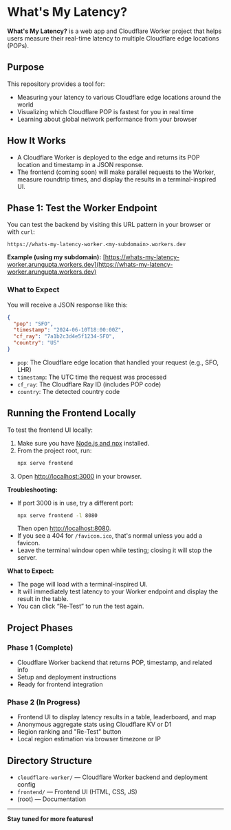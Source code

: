 # What's My Latency?

**What's My Latency?** is a web app and Cloudflare Worker project that helps users measure their real-time latency to multiple Cloudflare edge locations (POPs).

## Purpose
This repository provides a tool for:
- Measuring your latency to various Cloudflare edge locations around the world
- Visualizing which Cloudflare POP is fastest for you in real time
- Learning about global network performance from your browser

## How It Works
- A Cloudflare Worker is deployed to the edge and returns its POP location and timestamp in a JSON response.
- The frontend (coming soon) will make parallel requests to the Worker, measure roundtrip times, and display the results in a terminal-inspired UI.

## Phase 1: Test the Worker Endpoint

You can test the backend by visiting this URL pattern in your browser or with `curl`:

```
https://whats-my-latency-worker.<my-subdomain>.workers.dev
```

**Example (using my subdomain):**
[https://whats-my-latency-worker.arungupta.workers.dev](https://whats-my-latency-worker.arungupta.workers.dev)

### What to Expect
You will receive a JSON response like this:

```json
{
  "pop": "SFO",
  "timestamp": "2024-06-10T18:00:00Z",
  "cf_ray": "7a1b2c3d4e5f1234-SFO",
  "country": "US"
}
```
- `pop`: The Cloudflare edge location that handled your request (e.g., SFO, LHR)
- `timestamp`: The UTC time the request was processed
- `cf_ray`: The Cloudflare Ray ID (includes POP code)
- `country`: The detected country code

## Running the Frontend Locally

To test the frontend UI locally:

1. Make sure you have [Node.js and npx](https://nodejs.org/) installed.
2. From the project root, run:
   ```sh
   npx serve frontend
   ```
3. Open [http://localhost:3000](http://localhost:3000) in your browser.

**Troubleshooting:**
- If port 3000 is in use, try a different port:
  ```sh
  npx serve frontend -l 8080
  ```
  Then open [http://localhost:8080](http://localhost:8080).
- If you see a 404 for `/favicon.ico`, that's normal unless you add a favicon.
- Leave the terminal window open while testing; closing it will stop the server.

**What to Expect:**
- The page will load with a terminal-inspired UI.
- It will immediately test latency to your Worker endpoint and display the result in the table.
- You can click “Re-Test” to run the test again.

## Project Phases
### Phase 1 (Complete)
- Cloudflare Worker backend that returns POP, timestamp, and related info
- Setup and deployment instructions
- Ready for frontend integration

### Phase 2 (In Progress)
- Frontend UI to display latency results in a table, leaderboard, and map
- Anonymous aggregate stats using Cloudflare KV or D1
- Region ranking and "Re-Test" button
- Local region estimation via browser timezone or IP

## Directory Structure
- `cloudflare-worker/` — Cloudflare Worker backend and deployment config
- `frontend/` — Frontend UI (HTML, CSS, JS)
- (root) — Documentation

---

**Stay tuned for more features!** 